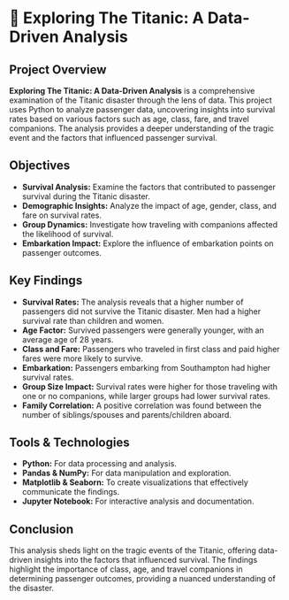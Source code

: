 # 🚢 Exploring The Titanic: A Data-Driven Analysis

## Project Overview
**Exploring The Titanic: A Data-Driven Analysis** is a comprehensive examination of the Titanic disaster through the lens of data. This project uses Python to analyze passenger data, uncovering insights into survival rates based on various factors such as age, class, fare, and travel companions. The analysis provides a deeper understanding of the tragic event and the factors that influenced passenger survival.

## Objectives
- **Survival Analysis:** Examine the factors that contributed to passenger survival during the Titanic disaster.
- **Demographic Insights:** Analyze the impact of age, gender, class, and fare on survival rates.
- **Group Dynamics:** Investigate how traveling with companions affected the likelihood of survival.
- **Embarkation Impact:** Explore the influence of embarkation points on passenger outcomes.

## Key Findings
- **Survival Rates:** The analysis reveals that a higher number of passengers did not survive the Titanic disaster. Men had a higher survival rate than children and women.
- **Age Factor:** Survived passengers were generally younger, with an average age of 28 years.
- **Class and Fare:** Passengers who traveled in first class and paid higher fares were more likely to survive.
- **Embarkation:** Passengers embarking from Southampton had higher survival rates.
- **Group Size Impact:** Survival rates were higher for those traveling with one or no companions, while larger groups had lower survival rates.
- **Family Correlation:** A positive correlation was found between the number of siblings/spouses and parents/children aboard.

## Tools & Technologies
- **Python:** For data processing and analysis.
- **Pandas & NumPy:** For data manipulation and exploration.
- **Matplotlib & Seaborn:** To create visualizations that effectively communicate the findings.
- **Jupyter Notebook:** For interactive analysis and documentation.

## Conclusion
This analysis sheds light on the tragic events of the Titanic, offering data-driven insights into the factors that influenced survival. The findings highlight the importance of class, age, and travel companions in determining passenger outcomes, providing a nuanced understanding of the disaster.
